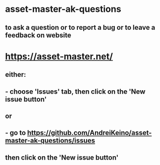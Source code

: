 # asset-master-ak-questions

## to ask a question or to report a bug or to leave a feedback on website 
# https://asset-master.net/ 
## either:

## - choose 'Issues' tab, then click on the 'New issue button'
## or
## - go to https://github.com/AndreiKeino/asset-master-ak-questions/issues 
##   then click on the 'New issue button'
